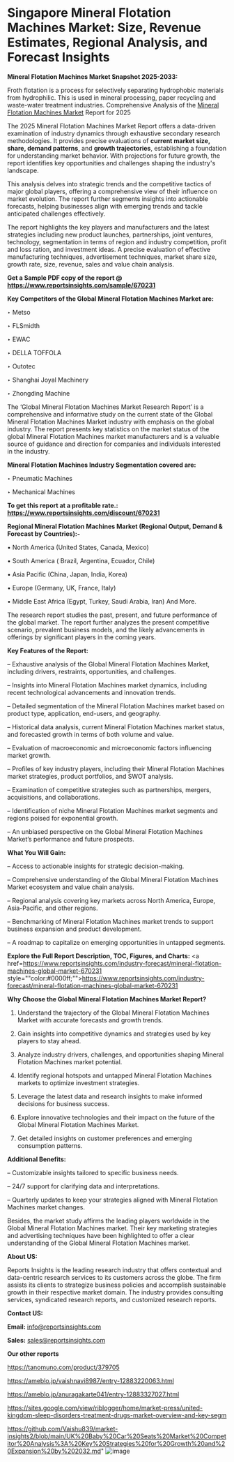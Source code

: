 # Singapore Mineral Flotation Machines Market: Size, Revenue Estimates, Regional Analysis, and Forecast Insights

<strong>Mineral Flotation Machines Market Snapshot 2025-2033:</strong>

Froth flotation is a process for selectively separating hydrophobic materials from hydrophilic. This is used in mineral processing, paper recycling and waste-water treatment industries. Comprehensive Analysis of the <a href=https://www.reportsinsights.com/sample/670231>Mineral Flotation Machines Market</a> Report for 2025

The 2025 Mineral Flotation Machines Market Report offers a data-driven examination of industry dynamics through exhaustive secondary research methodologies. It provides precise evaluations of <strong>current market size, share, demand patterns</strong>, and <strong>growth trajectories</strong>, establishing a foundation for understanding market behavior. With projections for future growth, the report identifies key opportunities and challenges shaping the industry's landscape.

This analysis delves into strategic trends and the competitive tactics of major global players, offering a comprehensive view of their influence on market evolution. The report further segments insights into actionable forecasts, helping businesses align with emerging trends and tackle anticipated challenges effectively.

The report highlights the key players and manufacturers and the latest strategies including new product launches, partnerships, joint ventures, technology, segmentation in terms of region and industry competition, profit and loss ration, and investment ideas. A precise evaluation of effective manufacturing techniques, advertisement techniques, market share size, growth rate, size, revenue, sales and value chain analysis.

<strong>Get a Sample PDF copy of the report @ <a href=https://www.reportsinsights.com/sample/670231 style=color:#0000ff;>https://www.reportsinsights.com/sample/670231</a></strong>

<strong>Key Competitors of the Global Mineral Flotation Machines Market are:</strong>

‣ Metso

‣ FLSmidth

‣ EWAC

‣ DELLA TOFFOLA

‣ Outotec

‣ Shanghai Joyal Machinery

‣ Zhongding Machine

The ‘Global Mineral Flotation Machines Market Research Report’ is a comprehensive and informative study on the current state of the Global Mineral Flotation Machines Market industry with emphasis on the global industry. The report presents key statistics on the market status of the global Mineral Flotation Machines market manufacturers and is a valuable source of guidance and direction for companies and individuals interested in the industry.

<strong>Mineral Flotation Machines Industry Segmentation covered are:</strong>

‣ Pneumatic Machines

‣ Mechanical Machines

<strong>To get this report at a profitable rate.: <a href=https://www.reportsinsights.com/discount/670231 style=color:#0000ff;>https://www.reportsinsights.com/discount/670231</a></strong>

<strong>Regional Mineral Flotation Machines Market (Regional Output, Demand &amp; Forecast by Countries):-</strong>

• North America (United States, Canada, Mexico)

• South America ( Brazil, Argentina, Ecuador, Chile)

• Asia Pacific (China, Japan, India, Korea)

• Europe (Germany, UK, France, Italy)

• Middle East Africa (Egypt, Turkey, Saudi Arabia, Iran) And More.

The research report studies the past, present, and future performance of the global market. The report further analyzes the present competitive scenario, prevalent business models, and the likely advancements in offerings by significant players in the coming years.

<strong>Key Features of the Report:</strong>

– Exhaustive analysis of the Global Mineral Flotation Machines Market, including drivers, restraints, opportunities, and challenges.

– Insights into Mineral Flotation Machines market dynamics, including recent technological advancements and innovation trends.

– Detailed segmentation of the Mineral Flotation Machines market based on product type, application, end-users, and geography.

– Historical data analysis, current Mineral Flotation Machines market status, and forecasted growth in terms of both volume and value.

– Evaluation of macroeconomic and microeconomic factors influencing market growth.

– Profiles of key industry players, including their Mineral Flotation Machines market strategies, product portfolios, and SWOT analysis.

– Examination of competitive strategies such as partnerships, mergers, acquisitions, and collaborations.

– Identification of niche Mineral Flotation Machines market segments and regions poised for exponential growth.

– An unbiased perspective on the Global Mineral Flotation Machines Market’s performance and future prospects.

<strong>What You Will Gain:</strong>

– Access to actionable insights for strategic decision-making.

– Comprehensive understanding of the Global Mineral Flotation Machines Market ecosystem and value chain analysis.

– Regional analysis covering key markets across North America, Europe, Asia-Pacific, and other regions.

– Benchmarking of Mineral Flotation Machines market trends to support business expansion and product development.

– A roadmap to capitalize on emerging opportunities in untapped segments.

<strong>Explore the Full Report Description, TOC, Figures, and Charts:</strong>
<a href=https://www.reportsinsights.com/industry-forecast/mineral-flotation-machines-global-market-670231 style=""color:#0000ff;"">https://www.reportsinsights.com/industry-forecast/mineral-flotation-machines-global-market-670231</a>

<strong>Why Choose the Global Mineral Flotation Machines Market Report?</strong>

1. Understand the trajectory of the Global Mineral Flotation Machines Market with accurate forecasts and growth trends.

2. Gain insights into competitive dynamics and strategies used by key players to stay ahead.

3. Analyze industry drivers, challenges, and opportunities shaping Mineral Flotation Machines market potential.

4. Identify regional hotspots and untapped Mineral Flotation Machines markets to optimize investment strategies.

5. Leverage the latest data and research insights to make informed decisions for business success.

6. Explore innovative technologies and their impact on the future of the Global Mineral Flotation Machines Market.

7. Get detailed insights on customer preferences and emerging consumption patterns.

<strong>Additional Benefits:</strong>

– Customizable insights tailored to specific business needs.

– 24/7 support for clarifying data and interpretations.

– Quarterly updates to keep your strategies aligned with Mineral Flotation Machines market changes.

Besides, the market study affirms the leading players worldwide in the Global Mineral Flotation Machines market. Their key marketing strategies and advertising techniques have been highlighted to offer a clear understanding of the Global Mineral Flotation Machines market.

<strong><strong>About US</strong>:</strong>

Reports Insights is the leading research industry that offers contextual and data-centric research services to its customers across the globe. The firm assists its clients to strategize business policies and accomplish sustainable growth in their respective market domain. The industry provides consulting services, syndicated research reports, and customized research reports.

<strong>Contact US:</strong>

<p class=><b>Email:</b> <a href=mailto:info@reportsinsights.com>info@reportsinsights.com</a></p>
<p class=><b>Sales:</b> <a href=mailto:sales@reportsinsights.com>sales@reportsinsights.com</a></p>

<strong>Our other reports</strong>

<a href=https://tanomuno.com/product/379705>https://tanomuno.com/product/379705</a>

<a href=https://ameblo.jp/vaishnavi8987/entry-12883220063.html>https://ameblo.jp/vaishnavi8987/entry-12883220063.html</a>

<a href=https://ameblo.jp/anuragakarte041/entry-12883327027.html>https://ameblo.jp/anuragakarte041/entry-12883327027.html</a>

<a href=https://sites.google.com/view/riblogger/home/market-press/united-kingdom-sleep-disorders-treatment-drugs-market-overview-and-key-segm>https://sites.google.com/view/riblogger/home/market-press/united-kingdom-sleep-disorders-treatment-drugs-market-overview-and-key-segm</a>

<a href=https://github.com/Vaishu839/market-insights2/blob/main/UK%20Baby%20Car%20Seats%20Market%20Competitor%20Analysis%3A%20Key%20Strategies%20for%20Growth%20and%20Expansion%20by%202032.md>https://github.com/Vaishu839/market-insights2/blob/main/UK%20Baby%20Car%20Seats%20Market%20Competitor%20Analysis%3A%20Key%20Strategies%20for%20Growth%20and%20Expansion%20by%202032.md</a>"
![image](https://github.com/user-attachments/assets/601a74a0-a8f5-4624-a50b-817a0292b38d)
